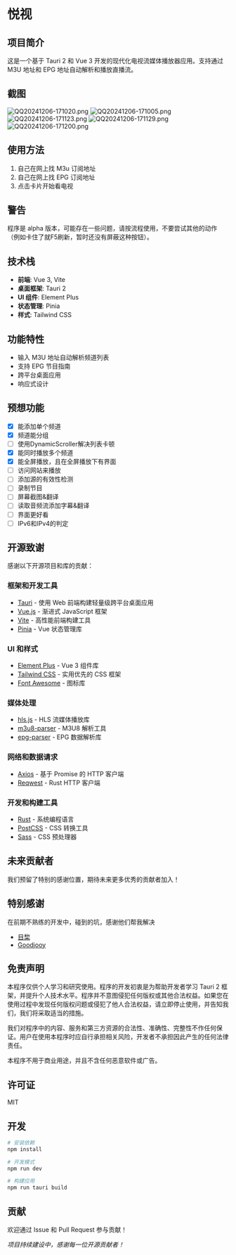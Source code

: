 # 悦视

## 项目简介

这是一个基于 Tauri 2 和 Vue 3 开发的现代化电视流媒体播放器应用。支持通过 M3U 地址和 EPG 地址自动解析和播放直播流。

## 截图
![QQ20241206-171020.png](readImage%2FQQ20241206-171020.png)
![QQ20241206-171005.png](readImage%2FQQ20241206-171005.png)
![QQ20241206-171123.png](readImage%2FQQ20241206-171123.png)
![QQ20241206-171129.png](readImage%2FQQ20241206-171129.png)
![QQ20241206-171200.png](readImage%2FQQ20241206-171200.png)

## 使用方法
1. 自己在网上找 M3u 订阅地址
2. 自己在网上找 EPG 订阅地址
3. 点击卡片开始看电视

## 警告
程序是 alpha 版本，可能存在一些问题，请按流程使用，不要尝试其他的动作（例如卡住了就F5刷新，暂时还没有屏蔽这种按钮）。

## 技术栈

- **前端**: Vue 3, Vite
- **桌面框架**: Tauri 2
- **UI 组件**: Element Plus
- **状态管理**: Pinia
- **样式**: Tailwind CSS

## 功能特性

- 输入 M3U 地址自动解析频道列表
- 支持 EPG 节目指南
- 跨平台桌面应用
- 响应式设计

## 预想功能

- [x] 能添加单个频道
- [x] 频道能分组
- [ ] 使用DynamicScroller解决列表卡顿
- [x] 能同时播放多个频道
- [x] 能全屏播放，且在全屏播放下有界面
- [ ] 访问网站来播放
- [ ] 添加源的有效性检测
- [ ] 录制节目
- [ ] 屏幕截图&翻译
- [ ] 读取音频流添加字幕&翻译
- [ ] 界面更好看
- [ ] IPv6和IPv4的判定

## 开源致谢

感谢以下开源项目和库的贡献：

### 框架和开发工具

- [Tauri](https://tauri.app/) - 使用 Web 前端构建轻量级跨平台桌面应用
- [Vue.js](https://vuejs.org/) - 渐进式 JavaScript 框架
- [Vite](https://vitejs.dev/) - 高性能前端构建工具
- [Pinia](https://pinia.vuejs.org/) - Vue 状态管理库

### UI 和样式

- [Element Plus](https://element-plus.org/) - Vue 3 组件库
- [Tailwind CSS](https://tailwindcss.com/) - 实用优先的 CSS 框架
- [Font Awesome](https://fontawesome.com/) - 图标库

### 媒体处理

- [hls.js](https://github.com/video-dev/hls.js) - HLS 流媒体播放库
- [m3u8-parser](https://github.com/videojs/m3u8-parser) - M3U8 解析工具
- [epg-parser](https://github.com/freearhey/epg-parser) - EPG 数据解析库

### 网络和数据请求

- [Axios](https://axios-http.com/) - 基于 Promise 的 HTTP 客户端
- [Reqwest](https://github.com/seanmonstar/reqwest) - Rust HTTP 客户端

### 开发和构建工具

- [Rust](https://www.rust-lang.org/) - 系统编程语言
- [PostCSS](https://postcss.org/) - CSS 转换工具
- [Sass](https://sass-lang.com/) - CSS 预处理器

## 未来贡献者

我们预留了特别的感谢位置，期待未来更多优秀的贡献者加入！

## 特别感谢

在前期不熟练的开发中，碰到的坑，感谢他们帮我解决

- [目棃](https://github.com/BTMuli)
- [Goodjooy](https://github.com/Goodjooy)

## 免责声明
本程序仅供个人学习和研究使用。程序的开发初衷是为帮助开发者学习 Tauri 2 框架，并提升个人技术水平。程序并不意图侵犯任何版权或其他合法权益。如果您在使用过程中发现任何版权问题或侵犯了他人合法权益，请立即停止使用，并告知我们，我们将采取适当的措施。

我们对程序中的内容、服务和第三方资源的合法性、准确性、完整性不作任何保证。用户在使用本程序时应自行承担相关风险，开发者不承担因此产生的任何法律责任。

本程序不用于商业用途，并且不含任何恶意软件或广告。

## 许可证

MIT

## 开发

```bash
# 安装依赖
npm install

# 开发模式
npm run dev

# 构建应用
npm run tauri build
```

## 贡献

欢迎通过 Issue 和 Pull Request 参与贡献！

*项目持续建设中，感谢每一位开源贡献者！*